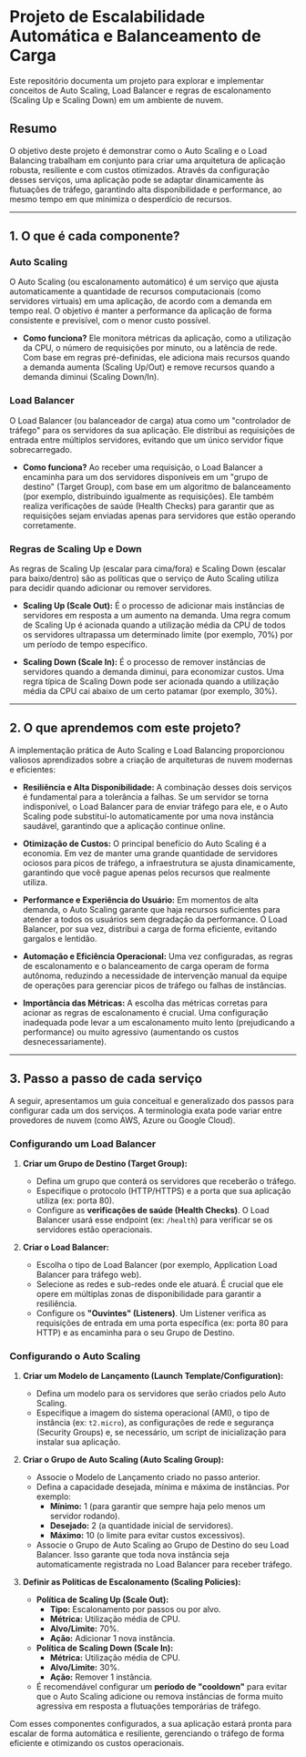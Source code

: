 # Projeto de Escalabilidade Automática e Balanceamento de Carga

Este repositório documenta um projeto para explorar e implementar conceitos de Auto Scaling, Load Balancer e regras de escalonamento (Scaling Up e Scaling Down) em um ambiente de nuvem.

## Resumo

O objetivo deste projeto é demonstrar como o Auto Scaling e o Load Balancing trabalham em conjunto para criar uma arquitetura de aplicação robusta, resiliente e com custos otimizados. Através da configuração desses serviços, uma aplicação pode se adaptar dinamicamente às flutuações de tráfego, garantindo alta disponibilidade e performance, ao mesmo tempo em que minimiza o desperdício de recursos.

---

## 1. O que é cada componente?

### Auto Scaling

O Auto Scaling (ou escalonamento automático) é um serviço que ajusta automaticamente a quantidade de recursos computacionais (como servidores virtuais) em uma aplicação, de acordo com a demanda em tempo real. O objetivo é manter a performance da aplicação de forma consistente e previsível, com o menor custo possível.

- **Como funciona?** Ele monitora métricas da aplicação, como a utilização da CPU, o número de requisições por minuto, ou a latência de rede. Com base em regras pré-definidas, ele adiciona mais recursos quando a demanda aumenta (Scaling Up/Out) e remove recursos quando a demanda diminui (Scaling Down/In).

### Load Balancer

O Load Balancer (ou balanceador de carga) atua como um "controlador de tráfego" para os servidores da sua aplicação. Ele distribui as requisições de entrada entre múltiplos servidores, evitando que um único servidor fique sobrecarregado.

- **Como funciona?** Ao receber uma requisição, o Load Balancer a encaminha para um dos servidores disponíveis em um "grupo de destino" (Target Group), com base em um algoritmo de balanceamento (por exemplo, distribuindo igualmente as requisições). Ele também realiza verificações de saúde (Health Checks) para garantir que as requisições sejam enviadas apenas para servidores que estão operando corretamente.

### Regras de Scaling Up e Down

As regras de Scaling Up (escalar para cima/fora) e Scaling Down (escalar para baixo/dentro) são as políticas que o serviço de Auto Scaling utiliza para decidir quando adicionar ou remover servidores.

- **Scaling Up (Scale Out):** É o processo de adicionar mais instâncias de servidores em resposta a um aumento na demanda. Uma regra comum de Scaling Up é acionada quando a utilização média da CPU de todos os servidores ultrapassa um determinado limite (por exemplo, 70%) por um período de tempo específico.

- **Scaling Down (Scale In):** É o processo de remover instâncias de servidores quando a demanda diminui, para economizar custos. Uma regra típica de Scaling Down pode ser acionada quando a utilização média da CPU cai abaixo de um certo patamar (por exemplo, 30%).

---

## 2. O que aprendemos com este projeto?

A implementação prática de Auto Scaling e Load Balancing proporcionou valiosos aprendizados sobre a criação de arquiteturas de nuvem modernas e eficientes:

- **Resiliência e Alta Disponibilidade:** A combinação desses dois serviços é fundamental para a tolerância a falhas. Se um servidor se torna indisponível, o Load Balancer para de enviar tráfego para ele, e o Auto Scaling pode substituí-lo automaticamente por uma nova instância saudável, garantindo que a aplicação continue online.

- **Otimização de Custos:** O principal benefício do Auto Scaling é a economia. Em vez de manter uma grande quantidade de servidores ociosos para picos de tráfego, a infraestrutura se ajusta dinamicamente, garantindo que você pague apenas pelos recursos que realmente utiliza.

- **Performance e Experiência do Usuário:** Em momentos de alta demanda, o Auto Scaling garante que haja recursos suficientes para atender a todos os usuários sem degradação da performance. O Load Balancer, por sua vez, distribui a carga de forma eficiente, evitando gargalos e lentidão.

- **Automação e Eficiência Operacional:** Uma vez configuradas, as regras de escalonamento e o balanceamento de carga operam de forma autônoma, reduzindo a necessidade de intervenção manual da equipe de operações para gerenciar picos de tráfego ou falhas de instâncias.

- **Importância das Métricas:** A escolha das métricas corretas para acionar as regras de escalonamento é crucial. Uma configuração inadequada pode levar a um escalonamento muito lento (prejudicando a performance) ou muito agressivo (aumentando os custos desnecessariamente).

---

## 3. Passo a passo de cada serviço

A seguir, apresentamos um guia conceitual e generalizado dos passos para configurar cada um dos serviços. A terminologia exata pode variar entre provedores de nuvem (como AWS, Azure ou Google Cloud).

### Configurando um Load Balancer

1.  **Criar um Grupo de Destino (Target Group):**
    * Defina um grupo que conterá os servidores que receberão o tráfego.
    * Especifique o protocolo (HTTP/HTTPS) e a porta que sua aplicação utiliza (ex: porta 80).
    * Configure as **verificações de saúde (Health Checks)**. O Load Balancer usará esse endpoint (ex: `/health`) para verificar se os servidores estão operacionais.

2.  **Criar o Load Balancer:**
    * Escolha o tipo de Load Balancer (por exemplo, Application Load Balancer para tráfego web).
    * Selecione as redes e sub-redes onde ele atuará. É crucial que ele opere em múltiplas zonas de disponibilidade para garantir a resiliência.
    * Configure os **"Ouvintes" (Listeners)**. Um Listener verifica as requisições de entrada em uma porta específica (ex: porta 80 para HTTP) e as encaminha para o seu Grupo de Destino.

### Configurando o Auto Scaling

1.  **Criar um Modelo de Lançamento (Launch Template/Configuration):**
    * Defina um modelo para os servidores que serão criados pelo Auto Scaling.
    * Especifique a imagem do sistema operacional (AMI), o tipo de instância (ex: `t2.micro`), as configurações de rede e segurança (Security Groups) e, se necessário, um script de inicialização para instalar sua aplicação.

2.  **Criar o Grupo de Auto Scaling (Auto Scaling Group):**
    * Associe o Modelo de Lançamento criado no passo anterior.
    * Defina a capacidade desejada, mínima e máxima de instâncias. Por exemplo:
        * **Mínimo:** 1 (para garantir que sempre haja pelo menos um servidor rodando).
        * **Desejado:** 2 (a quantidade inicial de servidores).
        * **Máximo:** 10 (o limite para evitar custos excessivos).
    * Associe o Grupo de Auto Scaling ao Grupo de Destino do seu Load Balancer. Isso garante que toda nova instância seja automaticamente registrada no Load Balancer para receber tráfego.

3.  **Definir as Políticas de Escalonamento (Scaling Policies):**
    * **Política de Scaling Up (Scale Out):**
        * **Tipo:** Escalonamento por passos ou por alvo.
        * **Métrica:** Utilização média de CPU.
        * **Alvo/Limite:** 70%.
        * **Ação:** Adicionar 1 nova instância.
    * **Política de Scaling Down (Scale In):**
        * **Métrica:** Utilização média de CPU.
        * **Alvo/Limite:** 30%.
        * **Ação:** Remover 1 instância.
    * É recomendável configurar um **período de "cooldown"** para evitar que o Auto Scaling adicione ou remova instâncias de forma muito agressiva em resposta a flutuações temporárias de tráfego.

Com esses componentes configurados, a sua aplicação estará pronta para escalar de forma automática e resiliente, gerenciando o tráfego de forma eficiente e otimizando os custos operacionais.
